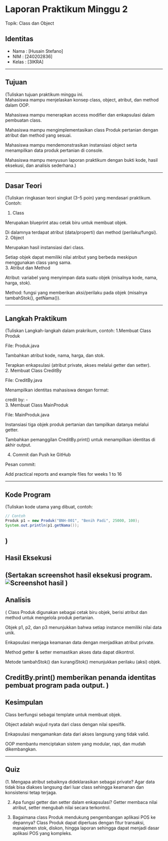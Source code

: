 # Laporan Praktikum Minggu 2
Topik: Class dan Object

## Identitas
- Nama  : [Husain Stefano]
- NIM   : [240202836]
- Kelas : [3IKRA]

---

## Tujuan
(Tuliskan tujuan praktikum minggu ini.  
 Mahasiswa mampu menjelaskan konsep class, object, atribut, dan method dalam OOP.

Mahasiswa mampu menerapkan access modifier dan enkapsulasi dalam pembuatan class.

Mahasiswa mampu mengimplementasikan class Produk pertanian dengan atribut dan method yang sesuai.

Mahasiswa mampu mendemonstrasikan instansiasi object serta menampilkan data produk pertanian di console.

Mahasiswa mampu menyusun laporan praktikum dengan bukti kode, hasil eksekusi, dan analisis sederhana.)

---

## Dasar Teori
(Tuliskan ringkasan teori singkat (3–5 poin) yang mendasari praktikum.  
Contoh:  
1. Class

Merupakan blueprint atau cetak biru untuk membuat objek.

Di dalamnya terdapat atribut (data/properti) dan method (perilaku/fungsi).  
2. Object

Merupakan hasil instansiasi dari class.

Setiap objek dapat memiliki nilai atribut yang berbeda meskipun menggunakan class yang sama.  
3. Atribut dan Method

Atribut: variabel yang menyimpan data suatu objek (misalnya kode, nama, harga, stok).

Method: fungsi yang memberikan aksi/perilaku pada objek (misalnya tambahStok(), getNama()).

---

## Langkah Praktikum
(Tuliskan Langkah-langkah dalam prakrikum, contoh:
1.Membuat Class Produk

File: Produk.java

Tambahkan atribut kode, nama, harga, dan stok.

Terapkan enkapsulasi (atribut private, akses melalui getter dan setter).  
2. Membuat Class CreditBy

File: CreditBy.java

Menampilkan identitas mahasiswa dengan format:

credit by: <NIM> - <Nama>  
3. Membuat Class MainProduk

File: MainProduk.java

Instansiasi tiga objek produk pertanian dan tampilkan datanya melalui getter.

Tambahkan pemanggilan CreditBy.print() untuk menampilkan identitas di akhir output.

4. Commit dan Push ke GitHub

Pesan commit:

Add practical reports and example files for weeks 1 to 16

---

## Kode Program
(Tuliskan kode utama yang dibuat, contoh:  

```java
// Contoh
Produk p1 = new Produk("BNH-001", "Benih Padi", 25000, 100);
System.out.println(p1.getNama());
```
)
---

## Hasil Eksekusi
(Sertakan screenshot hasil eksekusi program.  
![Screenshot hasil](screenshots/hasil.png)
)
---

## Analisis
(
Class Produk digunakan sebagai cetak biru objek, berisi atribut dan method untuk mengelola produk pertanian.

Objek p1, p2, dan p3 menunjukkan bahwa setiap instance memiliki nilai data unik.

Enkapsulasi menjaga keamanan data dengan menjadikan atribut private.

Method getter & setter memastikan akses data dapat dikontrol.

Metode tambahStok() dan kurangiStok() menunjukkan perilaku (aksi) objek.

CreditBy.print() memberikan penanda identitas pembuat program pada output. 
)
---

## Kesimpulan
Class berfungsi sebagai template untuk membuat objek.

Object adalah wujud nyata dari class dengan nilai spesifik.

Enkapsulasi mengamankan data dari akses langsung yang tidak valid.

OOP membantu menciptakan sistem yang modular, rapi, dan mudah dikembangkan.

---

## Quiz
(1. Mengapa atribut sebaiknya dideklarasikan sebagai private?
Agar data tidak bisa diakses langsung dari luar class sehingga keamanan dan konsistensi tetap terjaga. 

2. Apa fungsi getter dan setter dalam enkapsulasi?
Getter membaca nilai atribut, setter mengubah nilai secara terkontrol.

3. Bagaimana class Produk mendukung pengembangan aplikasi POS ke depannya?
Class Produk dapat diperluas dengan fitur transaksi, manajemen stok, diskon, hingga laporan sehingga dapat menjadi dasar aplikasi POS yang kompleks.